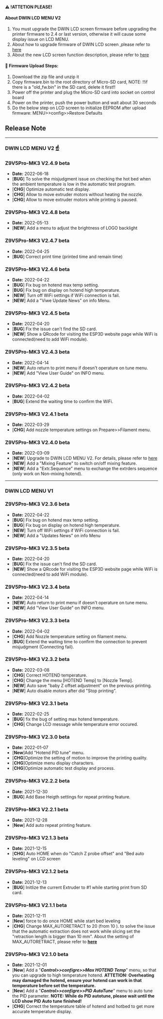 #### :warning: !ATTETION PLEASE! 
#### About DWIN LCD MENU V2
1. You must upgrade the DWIN LCD screen firmware before upgrading the printer firmware to 2.4 or last version, otherwise it will cause some display issue on LCD MENU. 
2. About how to upgrade firmware of DWIN LCD screen ,please refer to [here](https://github.com/ZONESTAR3D/Upgrade-kit-guide/tree/main/TFT-LCD/LCD-DWIN#upload-firmware)  
3. About the new LCD screen function description, please refer to [here](https://github.com/ZONESTAR3D/Upgrade-kit-guide/blob/main/TFT-LCD/LCD-DWIN/user_guide/LCD%20DWIN%20MENU%20Description%20V2.pdf)  

#### :book: Firmware Upload Steps:
1. Download the zip file and unzip it
2. Copy firmware.bin to the root directory of Micro-SD card, 
NOTE: !!if there is a "old_fw.bin" in the SD card, delete it first!!
3. Power off the printer and plug the Micro-SD card into socket on control board
4. Power on the printer, push the power button and wait about 30 seconds
5. Do the below step on LCD screen to initialize EEPROM after upload firmware:
MENU>>config>>Restore Defaults

## Release Note
-----------------------------------------
### DWIN LCD MENU V2 [:point_up:](#about-dwin-lcd-menu-v2)
### Z9V5Pro-MK3 V2.4.9 beta
- **Date:** 2022-06-18
- [**BUG**] To solve the misjudgment issue on checking the hot bed when the ambient temperature is low in the automatic test program.
- [**CHG**] Optimize automatic test display.
- [**CHG**] Allow to move extruder motors without heating the nozzle.
- [**CHG**] Allow to move extruder motors while printing is paused.

### Z9V5Pro-MK3 V2.4.8 beta
- **Date:** 2022-05-13
- [**NEW**] Add a menu to adjust the brightness of LOGO backlight

### Z9V5Pro-MK3 V2.4.7 beta
- **Date:** 2022-04-25
- [**BUG**] Correct print time (printed time and remain time)

### Z9V5Pro-MK3 V2.4.6 beta
- **Date:** 2022-04-22
- [**BUG**] Fix bug on hotend max temp setting.
- [**BUG**] Fix bug on display on hotend high temperature.
- [**NEW**] Turn off WiFi settings if WiFi connection is fail.
- [**NEW**] Add a "Viwe Update News" on info Menu.

### Z9V5Pro-MK3 V2.4.5 beta
- **Date:** 2022-04-20
- [**BUG**] Fix the issue can't find the SD card.
- [**NEW**] Show a QRcode for visiting the ESP3D website page while WiFi is connected(need to add WiFi module).

### Z9V5Pro-MK3 V2.4.3 beta
- **Date:** 2022-04-14
- [**NEW**] Auto return to print menu if doesn't operature on tune menu.
- [**NEW**] Add "View User Guide" on INFO menu.

### Z9V5Pro-MK3 V2.4.2 beta
- **Date:** 2022-04-02
- [**BUG**] Extend the waiting time to confirm the WiFi.

### Z9V5Pro-MK3 V2.4.1 beta
- **Date:** 2022-03-29
- [**CHG**] Add nozzle temperature settings on Prepare>>Filament menu. 

### Z9V5Pro-MK3 V2.4.0 beta
- **Date:** 2022-03-09
- [**NEW**] Upgrade to DWIN LCD MENU V2. For details, please refer to [here](#about-dwin-lcd-menu-v2)
- [**NEW**] Add a "Mixing Feature" to switch on/off mixing feature.
- [**NEW**] Add a "Extr.Sequence" menu to exchange the extrders sequence (only work on Non-mixing hotend).  

-----------------------------------------
### DWIN LCD MENU V1

### Z9V5Pro-MK3 V2.3.6 beta
- **Date:** 2022-04-22
- [**BUG**] Fix bug on hotend max temp setting.
- [**BUG**] Fix bug on display on hotend high temperature.
- [**NEW**] Turn off WiFi settings if WiFi connection is fail.
- [**NEW**] Add a "Updates News" on info Menu

### Z9V5Pro-MK3 V2.3.5 beta
- **Date:** 2022-04-20
- [**BUG**] Fix the issue can't find the SD card.
- [**NEW**] Show a QRcode for visiting the ESP3D website page while WiFi is connected(need to add WiFi module).

### Z9V5Pro-MK3 V2.3.4 beta
- **Date:** 2022-04-14
- [**NEW**] Auto return to print menu if doesn't operature on tune menu.
- [**NEW**] Add "View User Guide" on INFO menu.

### Z9V5Pro-MK3 V2.3.3 beta
- **Date:** 2022-04-02
- [**CHG**] Add Nozzle temperature setting on filament menu.
- [**BUG**] Extend the waiting time to confirm the connection to prevent misjudgment (Connecting fail).

### Z9V5Pro-MK3 V2.3.2 beta
- **Date:** 2022-03-08
- [**CHG**] Correct HOTEND temperature.
- [**CHG**] Change the menu [HOTEND Temp] to [Nozzle Temp].   
- [**NEW**] Auto save "baby Z offset adjustment" on the previous printing. 
- [**NEW**] Auto disable motors after did "Stop printing".

### Z9V5Pro-MK3 V2.3.1 beta
- **Date:** 2022-02-25
- [**BUG**] fix the bug of setting max hotend temperature.  
- [**CHG**] Change LCD message while temperature error occured.  

### Z9V5Pro-MK3 V2.3.0 beta
- **Date:** 2022-01-07
- [**New**]Add "Hotend PID tune" menu.  
- [**CHG**]Optimize the setting of motion to improve the printing quality.  
- [**CHG**]Optimize menu display characters.
- [**CHG**]Optimize automatic test display and process.

### Z9V5Pro-MK3 V2.2.2 beta
- **Date:** 2021-12-30
- [**BUG**] Add Base Heigth settings for repeat printing feature. 

### Z9V5Pro-MK3 V2.2.1 beta
- **Date:** 2021-12-28
- [**New**] Add auto repeat printing feature. 

### Z9V5Pro-MK3 V2.1.3 beta
- **Date:** 2021-12-15 
- [**CHG**] Auto HOME when do "Catch Z probe offset" and "Bed auto leveling" on LCD screen

### Z9V5Pro-MK3 V2.1.2 beta
- **Date:** 2021-12-13 
- [**BUG**] Initlize the current Extruder to #1 while starting print from SD card.   

### Z9V5Pro-MK3 V2.1.1 beta
- **Date:** 2021-12-11 
- [**New**] force to do once HOME while start bed leveling
- [**CHG**] Change MAX_AUTORETRACT to 20 (from 10 ). to solve the issue that the automatic extraction does not work while slicing set the "retraction length is bigger than 10 mm". About the setting of MAX_AUTORETRACT, please refer to  [**here**](https://marlinfw.org/docs/configuration/configuration.html#firmware-retraction)  

### Z9V5Pro-MK3 V2.1.0 beta 
- **Date:** 2021-12-01 
- [**New**] Add a "***Control>>configre>>Max HOTEND Temp***" menu, so that you can upgrade to high temperature hotend. **ATTETION: Overheating may damaged the hotend, ensure your hotend can work in that temperature before set the temperature.**  
- [**New**] Add a "***Control>>configre>>PID AutoTune***" menu to auto tune the PID parameter.   **NOTE: While do PID autotune, please wait until the LCD show PID Auto tune finished!**  
- [**CHG**] Correct the temperature table of hotend and hotbed to get more accurate temperature display.  
